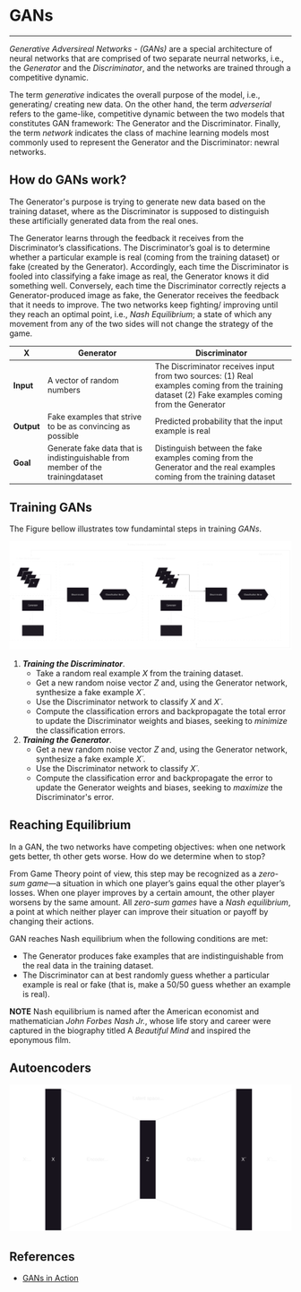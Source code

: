 # GANs
---

*Generative Adversireal Networks - (GANs)* are a special architecture of neural networks that are comprised of two separate neurral networks, i.e., the *Generator* and the *Discriminator*, and the networks are trained through a competitive dynamic.

The term *generative* indicates the overall purpose of the model, i.e., generating/ creating new data. On the other hand, the term *adverserial* refers to the game-like, competitive dynamic between the two models that constitutes GAN framework: The Generator and the Discriminator. Finally, the term *network* indicates the class of machine learning models most commonly used to represent the Generator and the Discriminator: newral networks.

## How do GANs work?
The Generator's purpose is trying to generate new data based on the training dataset, where as the Discriminator is supposed to distinguish these artificially generated data from the real ones.

The Generator learns through the feedback it receives from the Discriminator’s classifications. The Discriminator’s goal is to determine whether a particular example is real (coming from the training dataset) or fake (created by the Generator). Accordingly, each time the Discriminator is fooled into classifying a fake image as real, the Generator knows it did something well. Conversely, each time the Discriminator correctly rejects a Generator-produced image as fake, the Generator receives the feedback that it needs to improve. The two networks keep fighting/ improving until they reach an optimal point, i.e., *Nash Equilibrium*; a state of which any movement from any of the two sides will not change the strategy of the game.

|   **X**   | **Generator** | **Discriminator** |
|-----------|---------------|-------------------|
|**Input**  | A vector of random numbers | The Discriminator receives input from two sources: (1) Real examples coming from the training dataset (2) Fake examples coming from the Generator
|**Output** | Fake examples that strive to be as convincing as possible | Predicted probability that the input example is real
|**Goal**   | Generate fake data that is indistinguishable from member of the trainingdataset | Distinguish between the fake examples coming from the Generator and the real examples coming from the training dataset


## Training GANs

The Figure bellow illustrates tow fundamintal steps in training *GANs*.

![trainin_gans2.PNG](https://github.com/sulaiman-shamasna/GANs/blob/main/plots/gen_disc_train2.svg)


1. ***Training the Discriminator***.
    - Take a random real example *X* from the training dataset.
    - Get a new random noise vector *Z* and, using the Generator network, synthesize a fake example *X´*.
    - Use the Discriminator network to classify *X* and *X´*.
    - Compute the classification errors and backpropagate the total error to update the Discriminator weights and biases, seeking to *minimize* the classification errors.
2. ***Training the Generator***.
    - Get a new random noise vector *Z* and, using the Generator network, synthesize a fake example *X´*.
    - Use the Discriminator network to classify *X´*.
    - Compute the classification error and backpropagate the error to update the Generator weights and biases, seeking to *maximize* the Discriminator's error.

## Reaching Equilibrium
In a GAN, the two networks have competing objectives: when one network gets better, th other gets worse. How do we determine when to stop?

From Game Theory point of view, this step may be recognized as a *zero-sum game*—a situation in which one player’s gains equal the other player’s losses. When one player improves by a certain amount, the other player worsens by the same amount. All *zero-sum games* have a *Nash equilibrium*, a point at which neither player can improve their situation or payoff by changing their actions.

GAN reaches Nash equilibrium when the following conditions are met:
- The Generator produces fake examples that are indistinguishable from the real data in the training dataset.
- The Discriminator can at best randomly guess whether a particular example is real or fake (that is, make a 50/50 guess whether an example is real).

**NOTE** Nash equilibrium is named after the American economist and mathematician *John Forbes Nash Jr.*, whose life story and career were captured in the biography titled A *Beautiful Mind* and inspired the eponymous film.

## **Autoencoders**
![Autoencoder](https://github.com/sulaiman-shamasna/GANs/blob/main/plots/autoencoder2.svg)


## References
- [GANs in Action](https://www.google.de/books/edition/GANs_in_Action/HojvugEACAAJ?hl=en)